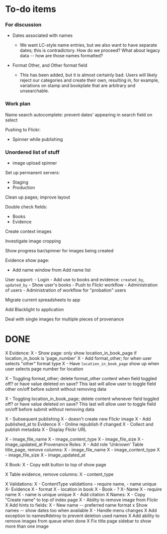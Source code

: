# To-do items

### For discussion

- Dates associated with names
    + We want LC-style name entries, but we also want to have separate dates;
      this is contradictory. How do we proceed? What about legacy data -- how
      are those names formatted?

- Format Other, and Other format field
    + This has been added, but it is almost certainly bad. Users will likely
      reject our categories and create their own, resulting in, for example,
      variations on stamp and bookplate that are arbitrary and unsearchable.

### Work plan

Name search autocomplete: prevent dates' appearing in search field on select

Pushing to Flickr:
 - Spinner while publishing

### Unordered list of stuff

- image upload spinner

Set up permanent servers:
- Staging
- Production

Clean up pages; improve layout

Double check fields:

- Books
- Evidence

Create context images

Investigate image cropping

Show progress bar/spinner for images being created

Evidence show page:

- Add name window from Add name list

User support:
    - Login
    - Add use to books and evidence: `created_by`, `updated_by`
    - Show user's books
    - Push to Flickr workflow
    - Administration of users
    - Administration of workflow for "probation" users

Migrate current spreadsheets to app

Add Blacklight to application

Deal with single images for multiple pieces of provenance

# DONE

X Evidence:
X - Show page: only show location_in_book_page if location_in_book is 'page_number'
X - Add format_other; for when user selects "other" format type
X - Have `location_in_book_page` show up when user selects page number for
location

X - Toggling format_other; delete format_other content when field toggled off? or have value deleted on save? This last will allow user to toggle field other on/off before submit without removing data

X - Toggling location_in_book_page; delete content whenever field toggled off? or have value deleted on save? This last will allow user to toggle field on/off before submit without removing data

 X - Subsequent publishing
 X - doesn't create new Flickr image
 X  - Add published_at to Evidence
 X - Online republish if changed
 X - Collect and publish metadata
 X - Display Flickr URL

X - image_file_name
X - image_content_type
X - image_file_size
X - image_updated_at
Provenance Roles:
X - Add role 'Unknown'
Table title_page, remove columns:
X - image_file_name
X - image_content_type
X - image_file_size
X - image_updated_at

X Book:
X - Copy edit button to top of show page

X Table evidence, remove columns:
X - content_type

X Validations:
X - ContentType validattions - require name, - name unique
X- Evidence
X  - format
X  - location in book
X - Book - ?
X- Name
X  - require name
X  - name is unique unique
X - Add citation
X Names:
X - Copy "Create name" to top of index page
X - Ability to remove image from Flickr
X Add hints to fields:
X - New name -- preferred name format
x Show names -- show dates too when available
X  - Handle menu changes
X Add exception to names#detroy to prevent deletion used names
X Add ability to remove images from queue when done
X Fix title page sidebar to show more than one image